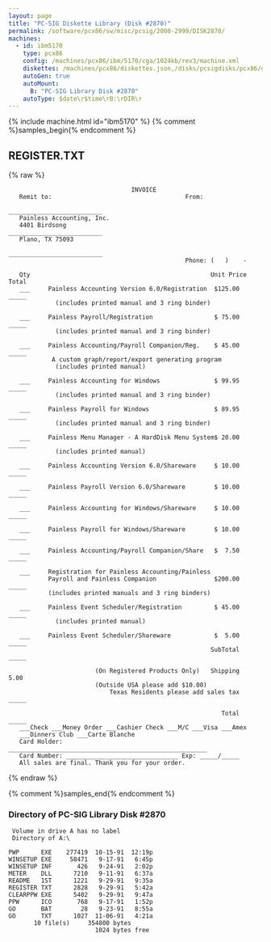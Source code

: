 ```yaml
---
layout: page
title: "PC-SIG Diskette Library (Disk #2870)"
permalink: /software/pcx86/sw/misc/pcsig/2000-2999/DISK2870/
machines:
  - id: ibm5170
    type: pcx86
    config: /machines/pcx86/ibm/5170/cga/1024kb/rev3/machine.xml
    diskettes: /machines/pcx86/diskettes.json,/disks/pcsigdisks/pcx86/diskettes.json
    autoGen: true
    autoMount:
      B: "PC-SIG Library Disk #2870"
    autoType: $date\r$time\rB:\rDIR\r
---
```


{% include machine.html id="ibm5170" %}
{% comment %}samples_begin{% endcomment %}

## REGISTER.TXT

{% raw %}
```
                                  INVOICE
   Remit to:                                     From:
                                                 __________________________
   Painless Accounting, Inc.
   4401 Birdsong                                 __________________________
   Plano, TX 75093
                                                 __________________________
                                                 Phone: (   )    -

   Qty                                                  Unit Price    Total
   ___     Painless Accounting Version 6.0/Registration  $125.00      _____
             (includes printed manual and 3 ring binder)

   ___     Painless Payroll/Registration                 $ 75.00      _____
             (includes printed manual and 3 ring binder)

   ___     Painless Accounting/Payroll Companion/Reg.    $ 45.00      _____
            A custom graph/report/export generating program
             (includes printed manual)

   ___     Painless Accounting for Windows               $ 99.95      _____
             (includes printed manual and 3 ring binder)

   ___     Painless Payroll for Windows                  $ 89.95      _____
             (includes printed manual and 3 ring binder)

   ___     Painless Menu Manager - A HardDisk Menu System$ 20.00      _____
             (includes printed manual)

   ___     Painless Accounting Version 6.0/Shareware     $ 10.00      _____

   ___     Painless Payroll Version 6.0/Shareware        $ 10.00      _____

   ___     Painless Accounting for Windows/Shareware     $ 10.00      _____

   ___     Painless Payroll for Windows/Shareware        $ 10.00      _____

   ___     Painless Accounting/Payroll Companion/Share   $  7.50      _____

   ___     Registration for Painless Accounting/Painless
           Payroll and Painless Companion                $200.00      _____
           (includes printed manuals and 3 ring binders)

   ___     Painless Event Scheduler/Registration         $ 45.00      _____
             (includes printed manual)

   ___     Painless Event Scheduler/Shareware            $  5.00      _____
                                                        SubTotal      _____

                        (On Registered Products Only)   Shipping       5.00
                        (Outside USA please add $10.00)
                            Texas Residents please add sales tax      _____

                                                           Total      _____
   ___Check ___Money Order ___Cashier Check ___M/C ___Visa ___Amex
   ___Dinners Club ___Carte Blanche
   Card Holder: _______________________________________________________
   Card Number: _______________________________ Exp: _____/_____
   All sales are final. Thank you for your order.

```
{% endraw %}

{% comment %}samples_end{% endcomment %}

### Directory of PC-SIG Library Disk #2870

     Volume in drive A has no label
     Directory of A:\

    PWP      EXE    277419  10-15-91  12:19p
    WINSETUP EXE     58471   9-17-91   6:45p
    WINSETUP INF       426   9-24-91   2:02p
    METER    DLL      7210   9-11-91   6:37a
    README   1ST      1221   9-29-91   9:35a
    REGISTER TXT      2828   9-29-91   5:42a
    CLEARPPW EXE      5402   9-29-91   9:47a
    PPW      ICO       768   9-17-91   1:52p
    GO       BAT        28   9-23-91   8:55a
    GO       TXT      1027  11-06-91   4:21a
           10 file(s)     354800 bytes
                            1024 bytes free
